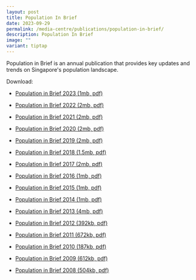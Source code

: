 ```yaml
---
layout: post
title: Population In Brief
date: 2023-09-29
permalink: /media-centre/publications/population-in-brief/
description: Population In Brief
image: ""
variant: tiptap
---
```

<p>Population in Brief is an annual publication that provides key updates and trends on Singapore's population landscape.</p><p>Download:</p><ul><li><p><a href="/files/media-centre/publications/population-in-brief-2023.pdf" rel="noopener noreferrer nofollow" target="_blank">Population in Brief 2023 (1mb, pdf)</a></p></li><li><p><a href="/files/media-centre/publications/population-in-brief-2022.pdf" rel="noopener noreferrer nofollow" target="_blank">Population in Brief 2022 (2mb, pdf)</a></p></li><li><p><a href="/files/media-centre/publications/population-in-brief-2021.pdf" rel="noopener noreferrer nofollow" target="_blank">Population in Brief 2021 (2mb, pdf)</a></p></li><li><p><a href="/files/media-centre/publications/pib-2020-final.pdf" rel="noopener noreferrer nofollow" target="_blank">Population in Brief 2020 (2mb, pdf)</a></p></li><li><p><a href="/files/media-centre/publications/population-in-brief-2019.pdf" rel="noopener noreferrer nofollow" target="_blank">Population in Brief 2019 (2mb, pdf)</a></p></li><li><p><a href="/files/media-centre/publications/population_in_brief_2018.pdf" rel="noopener noreferrer nofollow" target="_blank">Population in Brief 2018 (1.5mb, pdf)</a></p></li><li><p><a href="/files/media-centre/publications/population-in-brief-2017.pdf" rel="noopener noreferrer nofollow" target="_blank">Population in Brief 2017 (2mb, pdf)</a></p></li><li><p><a href="/files/media-centre/publications/population-in-brief-2016.pdf" rel="noopener noreferrer nofollow" target="_blank">Population in Brief 2016 (1mb, pdf)</a></p></li><li><p><a href="/files/media-centre/publications/population-in-brief-2015.pdf" rel="noopener noreferrer nofollow" target="_blank">Population in Brief 2015 (1mb, pdf)</a></p></li><li><p><a href="/files/media-centre/publications/population-in-brief-2014.pdf" rel="noopener noreferrer nofollow" target="_blank">Population in Brief 2014 (1mb, pdf)</a></p></li><li><p><a href="/files/media-centre/publications/population-in-brief-2013.pdf" rel="noopener noreferrer nofollow" target="_blank">Population in Brief 2013 (4mb, pdf)</a></p></li><li><p><a href="/files/media-centre/publications/population-in-brief-2012.pdf" rel="noopener noreferrer nofollow" target="_blank">Population in Brief 2012 (392kb, pdf)</a></p></li><li><p><a href="/files/media-centre/publications/population-in-brief-2011.pdf" rel="noopener noreferrer nofollow" target="_blank">Population in Brief 2011 (672kb, pdf)</a></p></li><li><p><a href="/files/media-centre/publications/population-in-brief-2010.pdf" rel="noopener noreferrer nofollow" target="_blank">Population in Brief 2010 (187kb, pdf)</a></p></li><li><p><a href="/files/media-centre/publications/population-in-brief-2009.pdf" rel="noopener noreferrer nofollow" target="_blank">Population in Brief 2009 (612kb, pdf)</a></p></li><li><p><a href="/files/media-centre/publications/population-in-brief-2008.pdf" rel="noopener noreferrer nofollow" target="_blank">Population in Brief 2008 (504kb, pdf)</a></p></li></ul><p></p>
